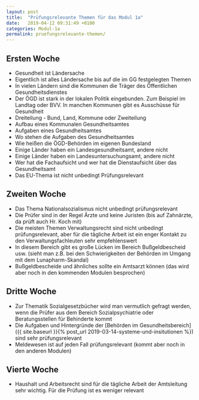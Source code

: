 ```yaml
---
layout: post
title:  "Prüfungsrelevante Themen für das Modul 1a"
date:   2019-04-12 09:31:49 +0100
categories: Modul-1a
permalink: pruefungsrelevante-themen/
---
```


## Ersten Woche
* Gesundheit ist Ländersache
* Eigentlich ist alles Ländersache bis auf die im GG festgelegten Themen
* In vielen Ländern sind die Kommunen die Träger des Öffentlichen Gesundheitsdienstes
* Der ÖGD ist stark in der lokalen Politik eingebunden. Zum Beispiel im Landtag oder BVV. In manchen Kommunen gibt es Ausschüsse für Gesundheit
* Dreiteilung - Bund, Land, Kommune oder Zweiteilung
* Aufbau eines Kommunalen Gesundheitsamtes
* Aufgaben eines Gesundheitsamtes
* Wo stehen die Aufgaben des Gesundheitsamtes
* Wie heißen die ÖGD-Behörden im eigenen Bundesland
* Einige Länder haben ein Landesgesundheitsamt, andere nicht
* Einige Länder haben ein Landesuntersuchungsamt, andere nicht
* Wer hat die Fachaufsicht und wer hat die Dienstaufsicht über das Gesundheitsamt
* Das EU-Thema ist nicht unbedingt Prüfungsrelevant

## Zweiten Woche
* Das Thema Nationalsozialismus nicht unbedingt prüfungsrelevant
* Die Prüfer sind in der Regel Ärzte und keine Juristen (bis auf Zahnärzte, da prüft auch Hr. Koch mit)
* Die meisten Themen Verwaltungsrecht sind nicht unbedingt prüfungsrelevant, aber für die tägliche Arbeit ist ein enger Kontakt zu den Verwaltungsfachleuten sehr empfehlenswert
* In diesem Bereich gibt es große Lücken im Bereich Bußgeldbescheid usw. (sieht man z.B. bei den Schwierigkeiten der Behörden im Umgang mit dem Lunapharm-Skandal)
* Bußgeldbescheide und ähnliches sollte ein Amtsarzt können (das wird aber noch in den kommenden Modulen besprochen)

## Dritte Woche
* Zur Thematik Sozialgesetzbücher wird man vermutlich gefragt werden, wenn die Prüfer aus dem Bereich Sozialpsychiatrie oder Beratungsstellen für Behinderte kommt
* Die Aufgaben und Hintergründe der [Behörden im Gesundheitsbereich]({{ site.baseurl }}{%  post_url 2019-03-14-systeme-und-insitutionen %}) sind sehr prüfungsrelevant
* Meldewesen ist auf jeden Fall prüfungsrelevant (kommt aber noch in den anderen Modulen)

## Vierte Woche
* Haushalt und Arbeitsrecht sind für die tägliche Arbeit der Amtsleitung sehr wichtig. Für die Prüfung ist es weniger relevant
